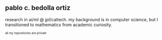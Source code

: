 ## pablo c. bedolla ortiz
research in ai/ml @ jpl/caltech. my background is in computer science, but I transitioned to mathematics from academic curiosity. 

<sub><sup>all my repositories are private</sup></sub>

